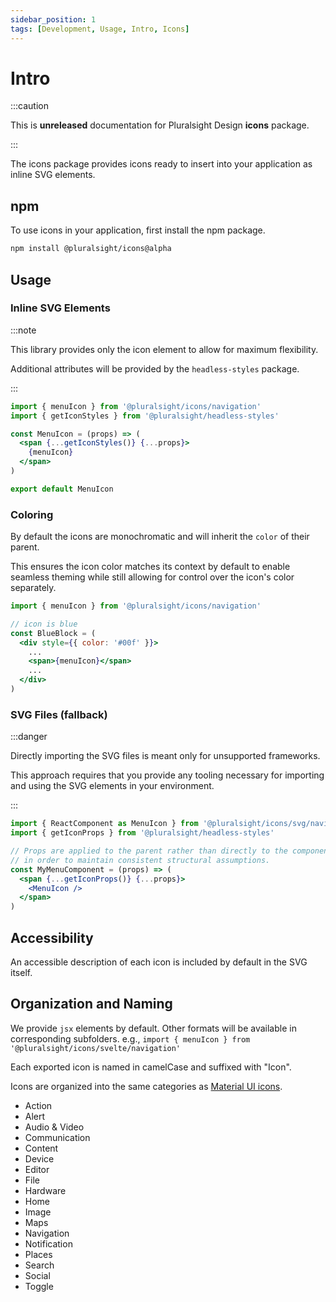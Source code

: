 ```yaml
---
sidebar_position: 1
tags: [Development, Usage, Intro, Icons]
---
```


# Intro

:::caution

This is **unreleased** documentation for Pluralsight Design **icons** package.

:::

<p class="page-subheadline" markdown="1">The icons package provides icons ready to insert into your application as inline SVG elements.</p>

## npm

To use icons in your application, first install the npm package.

```bash npm2yarn
npm install @pluralsight/icons@alpha
```

## Usage

### Inline SVG Elements

:::note

This library provides only the icon element to allow for maximum flexibility.

Additional attributes will be provided by the `headless-styles` package.

:::

```jsx title="Using an icon element in React"
import { menuIcon } from '@pluralsight/icons/navigation'
import { getIconStyles } from '@pluralsight/headless-styles'

const MenuIcon = (props) => (
  <span {...getIconStyles()} {...props}>
    {menuIcon}
  </span>
)

export default MenuIcon
```

### Coloring

By default the icons are monochromatic and will inherit the `color` of their parent.

This ensures the icon color matches its context by default to enable seamless theming while still allowing for control over the icon's color separately.

```jsx title="Example of icon color inheritance"
import { menuIcon } from '@pluralsight/icons/navigation'

// icon is blue
const BlueBlock = (
  <div style={{ color: '#00f' }}>
    ...
    <span>{menuIcon}</span>
    ...
  </div>
)
```

### SVG Files (fallback)

:::danger

Directly importing the SVG files is meant only for unsupported frameworks.

This approach requires that you provide any tooling necessary for importing and using the SVG elements in your environment.

:::

```jsx title="Importing an icon as SVG file into an app created with create-react-app"
import { ReactComponent as MenuIcon } from '@pluralsight/icons/svg/navigation/menu.svg'
import { getIconProps } from '@pluralsight/headless-styles'

// Props are applied to the parent rather than directly to the component
// in order to maintain consistent structural assumptions.
const MyMenuComponent = (props) => (
  <span {...getIconProps()} {...props}>
    <MenuIcon />
  </span>
)
```

## Accessibility

An accessible description of each icon is included by default in the SVG itself.

## Organization and Naming

We provide `jsx` elements by default. Other formats will be available in corresponding subfolders. e.g., `import { menuIcon } from '@pluralsight/icons/svelte/navigation'`

Each exported icon is named in camelCase and suffixed with "Icon".

Icons are organized into the same categories as [Material UI icons](https://fonts.google.com/icons).

- Action
- Alert
- Audio & Video
- Communication
- Content
- Device
- Editor
- File
- Hardware
- Home
- Image
- Maps
- Navigation
- Notification
- Places
- Search
- Social
- Toggle
